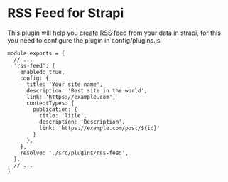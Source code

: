 # RSS Feed for Strapi

This plugin will help you create RSS feed from your data in strapi, for this you need to configure the plugin in config/plugins.js

```
module.exports = {
  // ...
  'rss-feed': {
    enabled: true,
    config: {
      title: 'Your site name',
      description: 'Best site in the world',
      link: 'https://example.com',
      contentTypes: {
        publication: {
          title: 'Title',
          description: 'Description',
          link: 'https://example.com/post/${id}'
        }
      },
    },
    resolve: './src/plugins/rss-feed',
  },
  // ...
}

```
